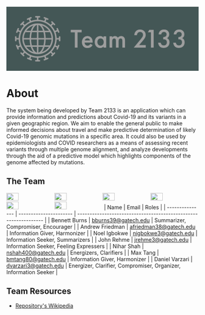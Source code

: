 ![Banner](assets/images/banner.png)
# About
The system being developed by Team 2133 is an application which can provide information and predictions about Covid-19 and its variants in a given geographic region. We aim to enable the general public to make informed decisions about travel and make predictive determination of likely Covid-19 genomic mutations in a specific area. It could also be used by epidemiologists and COVID researchers as a means of assessing recent variants through multiple genome alignment, and analyze developments through the aid of a predictive model which highlights components of the genome affected by mutations.
## The Team
<a href="https://github.com/Fried-man"><img src="https://avatars.githubusercontent.com/u/17306743?v=4" width=25% height=25%></a><a href="https://github.com/Noel-Igbokwe"><img src="https://avatars.githubusercontent.com/u/90152530?v=4" width=25% height=25%></a><a href="https://github.com/JohnRehme"><img src="https://avatars.githubusercontent.com/u/98774873?v=4" width=25% height=25%></a><a href="https://github.com/NiharDS"><img src="https://avatars.githubusercontent.com/u/57595140?v=4" width=25% height=25%></a><a href="https://github.com/Tangerine2001"><img src="https://avatars.githubusercontent.com/u/29467345?v=4" width=25% height=25%></a><a href="https://github.com/WholeOfBagel"><img src="https://avatars.githubusercontent.com/u/98774846?v=4" width=25% height=25%></a>
| Name            | Email                  | Roles                                                            |
| --------------- | ---------------------- | ---------------------------------------------------------------- |
| Bennett Burns   | bburns39@gatech.edu    | Summarizer, Compromiser, Encourager                              |
| Andrew Friedman | afriedman38@gatech.edu | Information Giver, Harmonizer                                    |
| Noel Igbokwe    | nigbokwe3@gatech.edu   | Information Seeker, Summarizers                                  |
| John Rehme      | jrehme3@gatech.edu     | Information Seeker, Feeling Expressers                           |
| Nihar Shah      | nshah400@gatech.edu    | Energizers, Clarifiers                                           |
| Max Tang        | bmtang80@gatech.edu    | Information Giver, Harmonizer                                    |
| Daniel Varzari  | dvarzari3@gatech.edu   | Energizer, Clarifier, Compromiser, Organizer, Information Seeker |
## Team Resources
- [Repository's Wikipedia](https://github.com/Fried-man/genome_2133/wiki)
